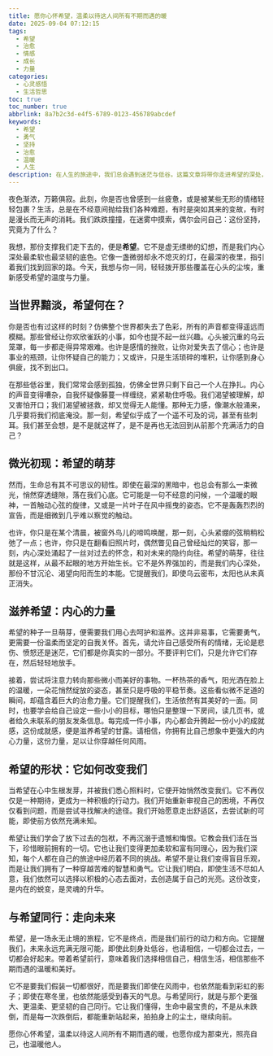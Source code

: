 ```yaml
---
title: 愿你心怀希望，温柔以待这人间所有不期而遇的暖
date: 2025-09-04 07:12:15
tags:
  - 希望
  - 治愈
  - 情感
  - 成长
  - 力量
categories:
  - 心灵感悟
  - 生活哲思
toc: true
toc_number: true
abbrlink: 8a7b2c3d-e4f5-6789-0123-456789abcdef
keywords:
  - 希望
  - 勇气
  - 坚持
  - 治愈
  - 温暖
  - 人生
description: 在人生的旅途中，我们总会遇到迷茫与低谷。这篇文章将带你走进希望的深处，感受它如何像一束微光，穿透黑暗，照亮前行的路。它不是盲目的乐观，而是内心深处那份对美好、对未来的坚定信念，是我们在风雨中依然选择站立的温柔力量。
---
```


夜色渐浓，万籁俱寂。此刻，你是否也曾感到一丝疲惫，或是被某些无形的情绪轻轻包裹？生活，总是在不经意间抛给我们各种难题，有时是突如其来的变故，有时是漫长而无声的消耗。我们跌跌撞撞，在迷雾中摸索，偶尔会问自己：这份坚持，究竟为了什么？

我想，那份支撑我们走下去的，便是**希望**。它不是虚无缥缈的幻想，而是我们内心深处最柔软也最坚韧的底色。它像一盏微弱却永不熄灭的灯，在最深的夜里，指引着我们找到回家的路。今天，我想与你一同，轻轻拨开那些覆盖在心头的尘埃，重新感受希望的温度与力量。

## 当世界黯淡，希望何在？

你是否也有过这样的时刻？仿佛整个世界都失去了色彩，所有的声音都变得遥远而模糊。那些曾经让你欢欣雀跃的小事，如今也提不起一丝兴趣。心头被沉重的乌云笼罩，每一步都走得异常艰难。也许是感情的挫败，让你对爱失去了信心；也许是事业的瓶颈，让你怀疑自己的能力；又或许，只是生活琐碎的堆积，让你感到身心俱疲，找不到出口。

在那些低谷里，我们常常会感到孤独，仿佛全世界只剩下自己一个人在挣扎。内心的声音变得嘈杂，自我怀疑像藤蔓一样缠绕，紧紧勒住呼吸。我们渴望被理解，却又害怕开口；我们渴望被拯救，却又觉得无人能懂。那种无力感，像潮水般涌来，几乎要将我们彻底淹没。那一刻，希望似乎成了一个遥不可及的词，甚至有些刺耳。我们甚至会想，是不是就这样了，是不是再也无法回到从前那个充满活力的自己？

## 微光初现：希望的萌芽

然而，生命总有其不可思议的韧性。即使在最深的黑暗中，也总会有那么一束微光，悄然穿透缝隙，落在我们心底。它可能是一句不经意的问候，一个温暖的眼神，一首触动心弦的旋律，又或是一片叶子在风中摇曳的姿态。它不是轰轰烈烈的宣告，而是细微到几乎难以察觉的触动。

也许，你只是在某个清晨，被窗外鸟儿的啼鸣唤醒，那一刻，心头紧绷的弦稍稍松弛了一点；也许，你只是在翻看旧照片时，偶然瞥见自己曾经灿烂的笑容，那一刻，内心深处涌起了一丝对过去的怀念，和对未来的隐约向往。希望的萌芽，往往就是这样，从最不起眼的地方开始生长。它不是外界强加的，而是我们内心深处，那份不甘沉沦、渴望向阳而生的本能。它提醒我们，即使乌云密布，太阳也从未真正消失。

## 滋养希望：内心的力量

希望的种子一旦萌芽，便需要我们用心去呵护和滋养。这并非易事，它需要勇气，更需要一份温柔而坚定的自我关怀。首先，请允许自己感受所有的情绪，无论是悲伤、愤怒还是迷茫，它们都是你真实的一部分。不要评判它们，只是允许它们存在，然后轻轻地放手。

接着，尝试将注意力转向那些微小而美好的事物。一杯热茶的香气，阳光洒在脸上的温暖，一朵花悄然绽放的姿态，甚至只是呼吸的平稳节奏。这些看似微不足道的瞬间，却蕴含着巨大的治愈力量。它们提醒我们，生活依然有其美好的一面。同时，也要学会给自己设定一些小小的目标，哪怕只是整理一下房间，读几页书，或者给久未联系的朋友发条信息。每完成一件小事，内心都会升腾起一份小小的成就感，这份成就感，便是滋养希望的甘露。请相信，你拥有比自己想象中更强大的内心力量，这份力量，足以让你穿越任何风雨。

## 希望的形状：它如何改变我们

当希望在心中生根发芽，并被我们悉心照料时，它便开始悄然改变我们。它不再仅仅是一种期待，更成为一种积极的行动力。我们开始重新审视自己的困境，不再仅仅看到问题，而是尝试寻找解决的途径。我们开始愿意走出舒适区，去尝试新的可能，即使前方依然充满未知。

希望让我们学会了放下过去的包袱，不再沉溺于遗憾和悔恨。它教会我们活在当下，珍惜眼前拥有的一切。它也让我们变得更加柔软和富有同理心，因为我们深知，每个人都在自己的旅途中经历着不同的挑战。希望不是让我们变得盲目乐观，而是让我们拥有了一种穿越苦难的智慧和勇气。它让我们明白，即使生活不尽如人意，我们依然可以选择以积极的心态去面对，去创造属于自己的光亮。这份改变，是内在的蜕变，是灵魂的升华。

## 与希望同行：走向未来

希望，是一场永无止境的旅程，它不是终点，而是我们前行的动力和方向。它提醒我们，未来永远充满无限可能，即使此刻身处低谷，也请相信，一切都会过去，一切都会好起来。带着希望前行，意味着我们选择相信自己，相信生活，相信那些不期而遇的温暖和美好。

它不是要我们假装一切都很好，而是要我们即使在风雨中，也依然能看到彩虹的影子；即使在寒冬里，也依然能感受到春天的气息。与希望同行，就是与那个更强大、更温柔、更坚韧的自己同行。它让我们懂得，生命中最宝贵的，不是从未跌倒，而是每一次跌倒后，都能重新站起来，拍拍身上的尘土，继续向前。

愿你心怀希望，温柔以待这人间所有不期而遇的暖，也愿你成为那束光，照亮自己，也温暖他人。